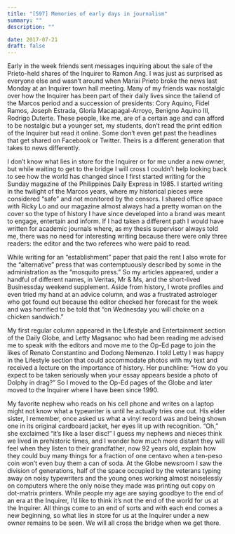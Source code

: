 ```yaml
---
title: "[597] Memories of early days in journalism"
summary: ""
description: ""

date: 2017-07-21
draft: false
---
```


Early in the week friends sent messages inquiring about the sale of the Prieto-held shares of the Inquirer to Ramon Ang. I was just as surprised as everyone else and wasn’t around when Marixi Prieto broke the news last Monday at an Inquirer town hall meeting. Many of my friends wax nostalgic over how the Inquirer has been part of their daily lives since the tailend of the Marcos period and a succession of presidents: Cory Aquino, Fidel Ramos, Joseph Estrada, Gloria Macapagal-Arroyo, Benigno Aquino III, Rodrigo Duterte. These people, like me, are of a certain age and can afford to be nostalgic but a younger set, my students, don’t read the print edition of the Inquirer but read it online. Some don’t even get past the headlines that get shared on Facebook or Twitter. Theirs is a different generation that takes to news differently.

I don’t know what lies in store for the Inquirer or for me under a new owner, but while waiting to get to the bridge I will cross I couldn’t help looking back to see how the world has changed since I first started writing for the Sunday magazine of the Philippines Daily Express in 1985. I started writing in the twilight of the Marcos years, where my historical pieces were considered “safe” and not monitored by the censors. I shared office space with Ricky Lo and our magazine almost always had a pretty woman on the cover so the type of history I have since developed into a brand was meant to engage, entertain and inform. If I had taken a different path I would have written for academic journals where, as my thesis supervisor always told me, there was no need for interesting writing because there were
only three readers: the editor and the two referees who were paid to read.

While writing for an “establishment” paper that paid the rent I also wrote for the “alternative” press that was contemptuously described by some in the administration as the “mosquito press.” So my articles appeared, under a handful of different names, in Veritas, Mr & Ms, and the short-lived Businessday weekend supplement. Aside from history, I wrote profiles and even tried my hand at an advice column, and was a frustrated astrologer who got found out because the editor checked her forecast for the week and was horrified to be told that “on Wednesday you will choke on a chicken sandwich.”

My first regular column appeared in the Lifestyle and Entertainment section of the Daily Globe, and Letty Magsanoc who had been reading me advised me to speak with the editors and move me to the Op-Ed page to join the likes of Renato Constantino and Dodong Nemenzo. I told Letty I was happy in the Lifestyle section that could accommodate photos with my text and received a lecture on the importance of history. Her punchline: “How do you expect to be taken seriously when your essay appears beside a photo of Dolphy in drag?” So I moved to the Op-Ed pages of the Globe and later moved to the Inquirer where I have been since 1990.

My favorite nephew who reads on his cell phone and writes on a laptop might not know what a typewriter is until he actually tries one out. His elder sister, I remember, once asked us what a vinyl record was and being shown one in its original cardboard jacket, her eyes lit up with recognition. “Oh,” she exclaimed “it’s like a laser disc!” I guess my nephews and nieces think we lived in prehistoric times, and I wonder how much more distant they will feel when they listen to their grandfather, now 92 years old, explain how they could buy many things for a fraction of one centavo when a ten-peso coin won’t even buy them a can of soda. At the Globe newsroom I saw the division of generations, half of the space occupied by the veterans typing away on noisy typewriters and the young ones working almost noiselessly on computers where the only noise they made was printing out copy on dot-matrix printers.
While people my age are saying goodbye to the end of an era at the Inquirer, I’d like to think it’s not the end of the world for us at the Inquirer. All things come to an end of sorts and with each end comes a new beginning, so what lies in store for us at the Inquirer under a new owner remains to be seen. We will all cross the bridge when we get there.
